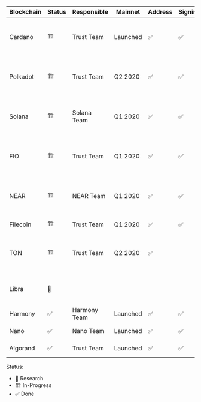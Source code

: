 | Blockchain | Status | Responsible | Mainnet | Address | Signing | Features | RPC |
| -          | -           | -      | -       | -       | -       | -       | -   |
| Cardano | 🏗| Trust Team  | Launched | ✅ | ✅ | Coin Transfer (No Staking yet) | |
| Polkadot | 🏗| Trust Team  | Q2 2020 | ✅ | ✅ | Coin Transfer / Smart Contract / Staking | |
| Solana | 🏗| Solana Team | Q1 2020 | ✅ | ✅ | Coin Transfer / Smart Contract / Staking |
| FIO | 🏗| Trust Team | Q1 2020 | ✅ | ✅ | Coin Transfer / Payment Request | |
| NEAR | 🏗| NEAR Team | Q1 2020 | ✅ | ✅ | Coin Transfer / Smart Contract / Staking | |
| Filecoin | 🏗| Trust Team | Q1 2020 | ✅ | ✅ | Coin Transfer | |
| TON | 🏗| Trust Team | Q2 2020 | ✅ |  | Coin Transfer / Smart Contract / Staking | |
| Libra | 🔬|  |  |  |  | Coin Transfer / Smart Contract | |
| Harmony | ✅| Harmony Team | Launched | ✅ | ✅ | Coin Transfer |  | 
| Nano | ✅| Nano Team | Launched | ✅ | ✅ | Coin Transfer | None | 
| Algorand | ✅| Trust Team | Launched | ✅ | ✅ | Coin Transfer | None |

Status:
- 🔬 Research
- 🏗 In-Progress 
- ✅ Done
